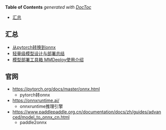 <!-- START doctoc generated TOC please keep comment here to allow auto update -->
<!-- DON'T EDIT THIS SECTION, INSTEAD RE-RUN doctoc TO UPDATE -->
**Table of Contents**  *generated with [DocToc](https://github.com/thlorenz/doctoc)*

- [汇总](#%E6%B1%87%E6%80%BB)

<!-- END doctoc generated TOC please keep comment here to allow auto update -->


## 汇总

- [从pytorch转换到onnx](https://zhuanlan.zhihu.com/p/422290231)
- [轻量级模型设计与部署总结](https://mp.weixin.qq.com/s/a9yNr6hFVocPFe-DEmRiXg)
- [模型部署工具箱 MMDeploy使用介绍](https://mp.weixin.qq.com/s/l494lru5RYEovkq16E1Rpg)


## 官网

- https://pytorch.org/docs/master/onnx.html
  - pytorch转onnx
- https://onnxruntime.ai/
  - onnxruntime推理引擎
- https://www.paddlepaddle.org.cn/documentation/docs/zh/guides/advanced/model_to_onnx_cn.html
  - paddle2onnx